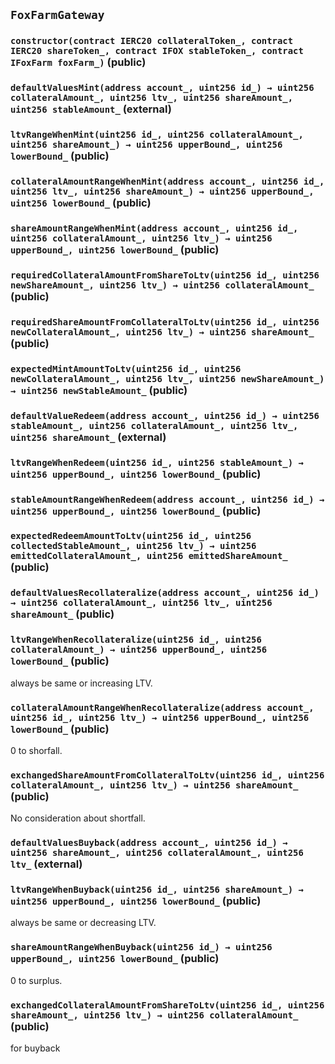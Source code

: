 ## `FoxFarmGateway`






### `constructor(contract IERC20 collateralToken_, contract IERC20 shareToken_, contract IFOX stableToken_, contract IFoxFarm foxFarm_)` (public)





### `defaultValuesMint(address account_, uint256 id_) → uint256 collateralAmount_, uint256 ltv_, uint256 shareAmount_, uint256 stableAmount_` (external)





### `ltvRangeWhenMint(uint256 id_, uint256 collateralAmount_, uint256 shareAmount_) → uint256 upperBound_, uint256 lowerBound_` (public)





### `collateralAmountRangeWhenMint(address account_, uint256 id_, uint256 ltv_, uint256 shareAmount_) → uint256 upperBound_, uint256 lowerBound_` (public)





### `shareAmountRangeWhenMint(address account_, uint256 id_, uint256 collateralAmount_, uint256 ltv_) → uint256 upperBound_, uint256 lowerBound_` (public)





### `requiredCollateralAmountFromShareToLtv(uint256 id_, uint256 newShareAmount_, uint256 ltv_) → uint256 collateralAmount_` (public)





### `requiredShareAmountFromCollateralToLtv(uint256 id_, uint256 newCollateralAmount_, uint256 ltv_) → uint256 shareAmount_` (public)





### `expectedMintAmountToLtv(uint256 id_, uint256 newCollateralAmount_, uint256 ltv_, uint256 newShareAmount_) → uint256 newStableAmount_` (public)





### `defaultValueRedeem(address account_, uint256 id_) → uint256 stableAmount_, uint256 collateralAmount_, uint256 ltv_, uint256 shareAmount_` (external)





### `ltvRangeWhenRedeem(uint256 id_, uint256 stableAmount_) → uint256 upperBound_, uint256 lowerBound_` (public)





### `stableAmountRangeWhenRedeem(address account_, uint256 id_) → uint256 upperBound_, uint256 lowerBound_` (public)





### `expectedRedeemAmountToLtv(uint256 id_, uint256 collectedStableAmount_, uint256 ltv_) → uint256 emittedCollateralAmount_, uint256 emittedShareAmount_` (public)





### `defaultValuesRecollateralize(address account_, uint256 id_) → uint256 collateralAmount_, uint256 ltv_, uint256 shareAmount_` (public)





### `ltvRangeWhenRecollateralize(uint256 id_, uint256 collateralAmount_) → uint256 upperBound_, uint256 lowerBound_` (public)



always be same or increasing LTV.

### `collateralAmountRangeWhenRecollateralize(address account_, uint256 id_, uint256 ltv_) → uint256 upperBound_, uint256 lowerBound_` (public)



0 to shorfall.

### `exchangedShareAmountFromCollateralToLtv(uint256 id_, uint256 collateralAmount_, uint256 ltv_) → uint256 shareAmount_` (public)



No consideration about shortfall.

### `defaultValuesBuyback(address account_, uint256 id_) → uint256 shareAmount_, uint256 collateralAmount_, uint256 ltv_` (external)





### `ltvRangeWhenBuyback(uint256 id_, uint256 shareAmount_) → uint256 upperBound_, uint256 lowerBound_` (public)



always be same or decreasing LTV.

### `shareAmountRangeWhenBuyback(uint256 id_) → uint256 upperBound_, uint256 lowerBound_` (public)



0 to surplus.

### `exchangedCollateralAmountFromShareToLtv(uint256 id_, uint256 shareAmount_, uint256 ltv_) → uint256 collateralAmount_` (public)



for buyback


